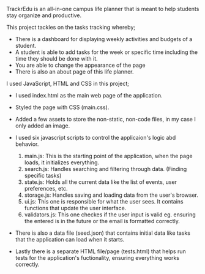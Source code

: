 TrackrEdu is an all-in-one campus life planner that is meant to help students stay organize and productive. 

This project tackles on the tasks tracking whereby;
- There is a dashboard for displaying weekly activities and budgets of a student.
- A student is able to add tasks for the week or specific time including the time they should be done with it. 
- You are able to change the appearance of the page
- There is also an about page of this life planner.

I used JavaScript, HTML and CSS in this project;
- I used index.html as the main web page of the application.
- Styled the page with CSS (main.css).
- Added a few assets to store the non-static, non-code files, in my case I only added an image.
- I used six javascript scripts to control the applicaion's logic abd behavior.
    1. main.js: This is the starting point of the application, when the page loads, it initializes everything.
    2. search.js: Handles searching and filtering through data. (Finding specific tasks)
    3. state.js: Holds all the current data like the list of events, user preferences, etc.
    4. storage.js: Handles saving and loading data from the user's browser.
    5. ui.js: This one is responsible for what the user sees. It contains functions that update the user interface.
    6. validators.js: This one checkes if the user input is valid eg. ensuring the entered is in the future or the email is formatted correctly.

 - There is also a data file (seed.json) that contains initial data like tasks that the application can load when it starts.
 - Lastly there is a separate HTML file/page (tests.html) that helps run tests for the application's fuctionality, ensuring everything works correctly.     